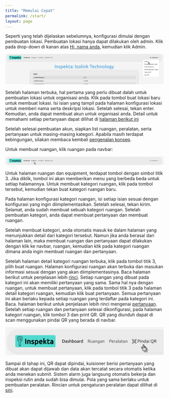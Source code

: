 ```yaml
---
title: "Memulai Cepat"
permalink: /start/
layout: page
---
```



Seperti yang telah dijelaskan sebelumnya, konfigurasi dimulai dengan pembuatan lokasi. Pembuatan lokasi hanya dapat dilakukan oleh admin.
Klik pada drop-down di kanan atas [Hi, nama anda](page.ops_url/dashboard), kemudian klik Admin.

![Admin Image](/images/admin.png)

Setelah halaman terbuka, hal pertama yang perlu dibuat dalah untuk pembuatan lokasi untuk organisasi anda. Klik pada tombol buat lokasi baru untuk membuat lokasi. Isi isian yang tampil pada halaman konfigurasi lokasi untuk memberi nama serta deskripsi lokasi. Setelah selesai, tekan enter. Kemudian, anda dapat membuat akun untuk organisasi anda. Detail untuk memahami setiap pertanyaan dapat dilihat di [halaman berikut ini](../accounts/)

Setelah selesai pembuatan akun, siapkan list ruangan, peralatan, serta pertanyaan untuk masing-masing kategori. Apabila masih terdapat kebingungan, silakan membaca kembali [pengenalan konsep](../concept).

Untuk membuat ruangan, klik ruangan pada navbar:

![Navbar Image](/images/navbar_room.png)

Untuk halaman ruangan dan equipment, terdapat tombol dengan simbol titik 3. Jika diklik, tombol ini akan memberikan menu yang berbeda beda untuk setiap halamannya. Untuk membuat kategori ruangan, klik pada tombol tersebut, kemudian tekan buat kategori ruangan baru.

Pada halaman konfigurasi kategori ruangan, isi setiap isian sesuai dengan konfigurasi yang ingin diimplementasikan.
Setelah selesai, tekan kirim. Selamat, anda sudah membuat sebuah kategori ruangan.
Setelah pembuatan kategori, anda dapat membuat pertanyaan dan membuat ruangan.

Setelah membuat kategori, anda otomatis masuk ke dalam halaman yang menunjukkan detail dari kategori tersebut. Namun jika anda berasal dari halaman lain, maka membuat ruangan dan pertanyaan dapat dilakukan dengan klik ke navbar, ruangan, kemudian klik pada kategori ruangan dimana anda ingin membuat ruangan dan pertanyaan.

Setelah halaman detail kategori ruangan terbuka, klik pada tombol titik 3, pilih buat ruangan. Halaman konfigurasi ruangan akan terbuka dan masukan informasi sesuai dengan yang akan diimplementasinya. Baca halaman berikut untuk penjelasan lebih [rinci](../rooms).
Setiap ruangan yang dibuat pada kategori ini akan memiliki pertanyaan yang sama. Sama hal nya dengan ruangan, untuk membuat pertanyaan, klik pada tombol titik 3 pada halaman detail kategori ruangan, kemudian klik buat pertanyaan. Semua pertanyaan ini akan berlaku kepada setiap ruangan yang terdaftar pada kategori ini. Baca. halaman berikut untuk penjelasan lebih rinci mengenai [pertanyaan](../question/).
Setelah setiap ruangan dan pertanyaan selesai dikonfigurasi, pada halaman kategori ruangan, klik tombol 3 dan print QR. QR yang diunduh dapat di scan menggunakan pindai QR yang berada di navbar. 

![Navbar_image_scan](/images/navbar_scan.png)

Sampai di tahap ini, QR dapat dipindai, kuisioner berisi pertanyaan yang dibuat akan dapat dijawab dan data akan tercatat secara otomatis ketika anda menekan submit. Sistem alarm juga langsung otomatis bekerja dan inspeksi rutin anda sudah bisa dimulai.
Pola yang sama berlaku untuk pembuatan peralatan. Rincian untuk pengaturan peralatan dapat dilihat di [sini](../eqt/).

